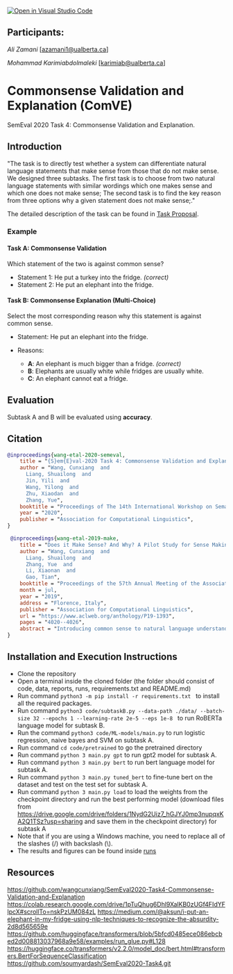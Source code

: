 [![Open in Visual Studio Code](https://classroom.github.com/assets/open-in-vscode-f059dc9a6f8d3a56e377f745f24479a46679e63a5d9fe6f495e02850cd0d8118.svg)](https://classroom.github.com/online_ide?assignment_repo_id=5740372&assignment_repo_type=AssignmentRepo)
## Participants:
_Ali Zamani_ [azamani1@ualberta.ca] 

_Mohammad Karimiabdolmaleki_ [karimiab@ualberta.ca]

# Commonsense Validation and Explanation (ComVE)

SemEval 2020 Task 4: Commonsense Validation and Explanation.

## Introduction

"The task is to directly test whether a system can differentiate natural language statements that make sense from those that do not make sense. We designed three subtasks. The first task is to choose from two natural language statements with similar wordings which one makes sense and which one does not make sense; The second task is to find the key reason from three options why a given statement does not make sense;."

The detailed description of the task can be found in [Task Proposal](reports/karimiab_azamani1_proposal.pdf).

### Example

#### Task A: Commonsense Validation

Which statement of the two is against common sense?

- Statement 1: He put a turkey into the fridge. *(correct)*
- Statement 2: He put an elephant into the fridge.

#### Task B: Commonsense Explanation (Multi-Choice)

Select the most corresponding reason why this statement is against common sense.

- Statement: He put an elephant into the fridge.

- Reasons:

  - **A**: An elephant is much bigger than a fridge. *(correct)*
  - **B**: Elephants are usually white while fridges are usually white.
  - **C**: An elephant cannot eat a fridge.

## Evaluation

Subtask A and B will be evaluated using **accuracy**. 

## Citation

```bib
@inproceedings{wang-etal-2020-semeval,
    title = "{S}em{E}val-2020 Task 4: Commonsense Validation and Explanation",
    author = "Wang, Cunxiang  and
      Liang, Shuailong  and
      Jin, Yili  and
      Wang, Yilong  and
      Zhu, Xiaodan  and
      Zhang, Yue",
    booktitle = "Proceedings of The 14th International Workshop on Semantic Evaluation",
    year = "2020",
    publisher = "Association for Computational Linguistics",
}
```

```bib
 @inproceedings{wang-etal-2019-make,
    title = "Does it Make Sense? And Why? A Pilot Study for Sense Making and Explanation",
    author = "Wang, Cunxiang  and
      Liang, Shuailong  and
      Zhang, Yue  and
      Li, Xiaonan  and
      Gao, Tian",
    booktitle = "Proceedings of the 57th Annual Meeting of the Association for Computational Linguistics",
    month = jul,
    year = "2019",
    address = "Florence, Italy",
    publisher = "Association for Computational Linguistics",
    url = "https://www.aclweb.org/anthology/P19-1393",
    pages = "4020--4026",
    abstract = "Introducing common sense to natural language understanding systems has received increasing research attention. It remains a fundamental question on how to evaluate whether a system has the sense-making capability. Existing benchmarks measure common sense knowledge indirectly or without reasoning. In this paper, we release a benchmark to directly test whether a system can differentiate natural language statements that make sense from those that do not make sense. In addition, a system is asked to identify the most crucial reason why a statement does not make sense. We evaluate models trained over large-scale language modeling tasks as well as human performance, showing that there are different challenges for system sense-making.",
}
 ```

## Installation and Execution Instructions
- Clone the repository
- Open a terminal inside the cloned folder (the folder should consist of code, data, reports, runs, requirements.txt and README.md)
- Run command ```python3 -m pip install -r requirements.txt ``` to install all the required packages.
- Run command ```python3 code/subtaskB.py --data-path ./data/ --batch-size 32 --epochs 1 --learning-rate 2e-5 --eps 1e-8 ``` to run RoBERTa language model for subtask B.
- Run the command ```python3 code/ML-models/main.py``` to run logistic regression, naive bayes and SVM on subtask A.
- Run command ```cd code/pretrained``` to go the pretrained directory
- Run command ```python 3 main.py gpt``` to run gpt2 model for subtask A.
- Run command ```python 3 main.py bert``` to run bert language model for subtask A.
- Run command ```python 3 main.py tuned_bert``` to fine-tune bert on the dataset and test on the test set for subtask A.
- Run command ```python 3 main.py load``` to load the weights from the checkpoint directory and run the best performing model (download files from https://drive.google.com/drive/folders/1NydG2Uiz7_hGJYJ0mp3nupqxKA2Q1TSz?usp=sharing and save them in the checkpoint directory) for subtask A
- Note that if you are using a Windows machine, you need to replace all of the slashes (/) with backslash (\\).
- The results and figures can be found inside [runs](runs)


## Resources
https://github.com/wangcunxiang/SemEval2020-Task4-Commonsense-Validation-and-Explanation https://colab.research.google.com/drive/1pTuQhug6Dhl9XalKB0zUGf4FIdYFlpcX#scrollTo=nskPzUM084zL https://medium.com/@aksun/i-put-an-elephant-in-my-fridge-using-nlp-techniques-to-recognize-the-absurdity-2d8d565659e https://github.com/huggingface/transformers/blob/5bfcd0485ece086ebcbed2d008813037968a9e58/examples/run_glue.py#L128 https://huggingface.co/transformers/v2.2.0/model_doc/bert.html#transformers.BertForSequenceClassification
https://github.com/soumyardash/SemEval2020-Task4.git
